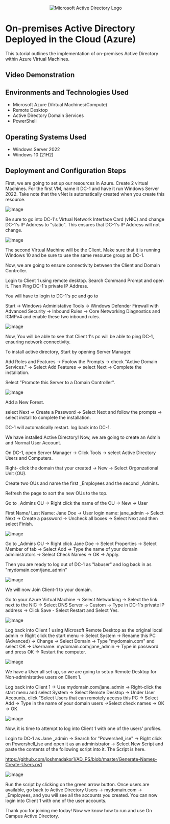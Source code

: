 <p align="center">
<img src="https://i.imgur.com/pU5A58S.png" alt="Microsoft Active Directory Logo"/>
</p>

<h1>On-premises Active Directory Deployed in the Cloud (Azure)</h1>
This tutorial outlines the implementation of on-premises Active Directory within Azure Virtual Machines.<br />


<h2>Video Demonstration</h2>

<h2>Environments and Technologies Used</h2>

- Microsoft Azure (Virtual Machines/Compute)
- Remote Desktop
- Active Directory Domain Services
- PowerShell

<h2>Operating Systems Used </h2>

- Windows Server 2022
- Windows 10 (21H2)

<h2>Deployment and Configuration Steps</h2>

First, we are going to set up our resources in Azure. Create 2 virtual Machines. For the first VM, name it DC-1 and have it run Windows Server 2022. Take note that the vNet is automatically created when you create this resource. 

![image](https://github.com/emodjeska/configure-ad/assets/143763072/c62cf9b2-740a-4c2b-bd5c-f04314148ab9)

Be sure to go into DC-1's Virtual Network Interface Card (vNIC) and change DC-1's IP Address to "static". This ensures that DC-1's IP Address will not change.

![image](https://github.com/emodjeska/configure-ad/assets/143763072/bb27d432-aee2-4fed-a6bd-13f1d73dd0e7)

The second Virtual Machine will be the Client. Make sure that it is running Windows 10 and be sure to use the same resource group as DC-1.

Now, we are going to ensure connectivity between the Client and Domain Controller.

Login to Client 1 using remote desktop. Search Command Prompt and open it. Then Ping DC-1's private IP Address.

You will have to login to DC-1's pc and go to

Start -> Windows Administative Tools -> Windows Defender Firewall with Advanced Security -> Inbound Rules -> Core Networking Diagnostics and ICMPv4 and enable these two inbound rules.

![image](https://github.com/emodjeska/configure-ad/assets/143763072/09af844b-e7bd-45d8-9891-e8c7158a8fc8)

Now, You will be able to see that Client 1's pc will be able to ping DC-1, ensuring network connectivity.

To install active directory, Start by opening Server Manager. 

Add Roles and Features -> Foolow the Prompts -> check "Active Domain Services." -> Select Add Features -> select Next -> Complete the installation.

Select "Promote this Server to a Domain Controller".

![image](https://github.com/emodjeska/configure-ad/assets/143763072/36d20a6b-8741-45c3-be75-b4e5f52c7af1)

Add a New Forest. 

select Next -> Create a Password -> Select Next and follow the prompts -> select install to complete the installation.

DC-1 will automatically restart. log back into DC-1.

We have installed Active Directory! Now, we are going to create an Admin and Normal User Account.

On DC-1, open Server Manager -> Click Tools -> select Active Directory Users and Computers.

Right- click the domain that your created -> New -> Select Orgonzational Unit (OU).

Create two OUs and name the first _Employees and the second _Admins.

Refresh the page to sort the new OUs to the top.

Go to _Admins OU -> Right click the name of the OU -> New -> User

First Name/ Last Name: Jane Doe -> User login name: jane_admin -> Select Next -> Create a password -> Uncheck all boxes -> Select Next and then select Finish.

![image](https://github.com/emodjeska/configure-ad/assets/143763072/8383d883-926f-431f-987d-976f9463f4ba)

Go to _Admins OU -> Right click Jane Doe -> Select Properties -> Select Member of tab -> Select Add -> Type the name of your domain administrators -> Select Check Names -> OK -> Apply.

Then you are ready to log out of DC-1 as "labuser" and log back in as "mydomain.com/jane_admin"

![image](https://github.com/emodjeska/configure-ad/assets/143763072/b0a59ba0-9950-4308-ac9d-11a120a021f9)

We will now Join Client-1 to your domain. 

Go to your Azure Virtual Machine -> Select Networking -> Select the link next to the NIC -> Select DNS Server -> Custom -> Type in DC-1's private IP address -> Click Save - Select Restart  and Select Yes. 

![image](https://github.com/emodjeska/configure-ad/assets/143763072/64dd593b-94a1-4a3f-997e-0da306a5140f)

Log back into Client 1 using Microsoft Remote Desktop as the original local admin -> Right click the start menu -> Select System -> Rename this PC (Advanced) -> Change -> Select Domain -> Type "mydomain.com" and select OK -> Username: mydomain.com/jane_admin -> Type in password and press OK -> Restart the computer.

![image](https://github.com/emodjeska/configure-ad/assets/143763072/fc399281-1b60-406f-b98e-42f4d0ecea34)

We have a User all set up, so we are going to setup Remote Desktop for Non-administative users on Client 1. 

Log back into Client 1 -> Use mydomain.com/jane_admin -> Right-click the start menu and select System -> Select Remote Desktop -> Under User Accounts, click "Select Users that can remotely access this PC -> Select Add -> Type in the name of your domain users ->Select check names -> OK -> OK

![image](https://github.com/emodjeska/configure-ad/assets/143763072/37799c90-349a-4d5a-a5a4-3f46cb40db53)

Now, it is time to attempt to log into Client 1 with one of the users' profiles. 

Login to DC-1 as Jane _admin -> Search for "Powershell_ise" -> Right click on Powershell_ise and open it as an administrator -> Select New Script and paste the contents of the following script into it. The Script is here.

https://github.com/joshmadakor1/AD_PS/blob/master/Generate-Names-Create-Users.ps1 

![image](https://github.com/emodjeska/configure-ad/assets/143763072/83f56e42-2436-4efe-b884-6675e8101dab)

Run the script by clicking on the green arrow button. Once users are available, go back to Active Directory Users -> mydomain.com -> _Employees, and you will see all the accounts you created. You can now login into Client 1 with one of the user accounts.

Thank you for joining me today! Now we know how to run and use On Campus Active Directory.
